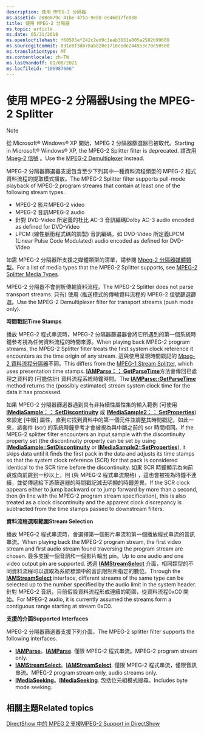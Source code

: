```yaml
---
description: 使用 MPEG-2 分隔器
ms.assetid: a08e079c-41be-475a-9e88-ee46d17fe938
title: 使用 MPEG-2 分隔器
ms.topic: article
ms.date: 05/31/2018
ms.openlocfilehash: f60505ef242c2ed9c1eab3031a005a2582b99608
ms.sourcegitcommit: 831e8f3db78ab820e1710cede244553c70e50500
ms.translationtype: MT
ms.contentlocale: zh-TW
ms.lasthandoff: 01/08/2021
ms.locfileid: "106987666"
---
```

# <a name="using-the-mpeg-2-splitter"></a><span data-ttu-id="1c7f0-103">使用 MPEG-2 分隔器</span><span class="sxs-lookup"><span data-stu-id="1c7f0-103">Using the MPEG-2 Splitter</span></span>

> [!Note]  
> <span data-ttu-id="1c7f0-104">從 Microsoft® Windows® XP 開始，MPEG 2 分隔器篩選器已被取代。</span><span class="sxs-lookup"><span data-stu-id="1c7f0-104">Starting in Microsoft® Windows® XP, the MPEG-2 Splitter filter is deprecated.</span></span> <span data-ttu-id="1c7f0-105">請改用 [Mpeg-2 信號](mpeg-2-demultiplexer.md) 。</span><span class="sxs-lookup"><span data-stu-id="1c7f0-105">Use the [MPEG-2 Demultiplexer](mpeg-2-demultiplexer.md) instead.</span></span>

 

<span data-ttu-id="1c7f0-106">MPEG-2 分隔器篩選器支援包含至少下列其中一種資料流程類型的 MPEG-2 程式資料流程的提取模式播放。</span><span class="sxs-lookup"><span data-stu-id="1c7f0-106">The MPEG-2 Splitter filter supports pull-mode playback of MPEG-2 program streams that contain at least one of the following stream types.</span></span>

-   <span data-ttu-id="1c7f0-107">MPEG-2 影片</span><span class="sxs-lookup"><span data-stu-id="1c7f0-107">MPEG-2 video</span></span>
-   <span data-ttu-id="1c7f0-108">MPEG-2 音訊</span><span class="sxs-lookup"><span data-stu-id="1c7f0-108">MPEG-2 audio</span></span>
-   <span data-ttu-id="1c7f0-109">針對 DVD-Video 所定義的杜比 AC-3 音訊編碼</span><span class="sxs-lookup"><span data-stu-id="1c7f0-109">Dolby AC-3 audio encoded as defined for DVD-Video</span></span>
-   <span data-ttu-id="1c7f0-110">LPCM (線性脈衝程式碼的調製) 音訊編碼，如 DVD-Video 所定義</span><span class="sxs-lookup"><span data-stu-id="1c7f0-110">LPCM (Linear Pulse Code Modulated) audio encoded as defined for DVD-Video</span></span>

<span data-ttu-id="1c7f0-111">如需 MPEG-2 分隔器所支援之媒體類型的清單，請參閱 [Mpeg-2 分隔器媒體類型](mpeg-2-splitter-media-types.md)。</span><span class="sxs-lookup"><span data-stu-id="1c7f0-111">For a list of media types that the MPEG-2 Splitter supports, see [MPEG-2 Splitter Media Types](mpeg-2-splitter-media-types.md).</span></span>

<span data-ttu-id="1c7f0-112">MPEG-2 分隔器不會剖析傳輸資料流程。</span><span class="sxs-lookup"><span data-stu-id="1c7f0-112">The MPEG-2 Splitter does not parse transport streams.</span></span> <span data-ttu-id="1c7f0-113">只有) 使用 (推送模式的傳輸資料流程的 MPEG-2 信號篩選篩選。</span><span class="sxs-lookup"><span data-stu-id="1c7f0-113">Use the MPEG-2 Demultiplexer filter for transport streams (push mode only).</span></span>

<span data-ttu-id="1c7f0-114">**時間戳記**</span><span class="sxs-lookup"><span data-stu-id="1c7f0-114">**Time Stamps**</span></span>

<span data-ttu-id="1c7f0-115">播放 MPEG-2 程式串流時，MPEG-2 分隔器篩選器會將它所遇到的第一個系統時鐘參考視為任何資料流程的時間來源。</span><span class="sxs-lookup"><span data-stu-id="1c7f0-115">When playing back MPEG-2 program streams, the MPEG-2 Splitter filter treats the first system clock reference it encounters as the time origin of any stream.</span></span> <span data-ttu-id="1c7f0-116">這與使用呈現時間戳記的 [Mpeg-2 資料流程分隔器](mpeg-1-stream-splitter-filter.md)不同。</span><span class="sxs-lookup"><span data-stu-id="1c7f0-116">This differs from the [MPEG-1 Stream Splitter](mpeg-1-stream-splitter-filter.md), which uses presentation time stamps.</span></span> <span data-ttu-id="1c7f0-117">[**IAMParse：： GetParseTime**](/previous-versions/windows/desktop/api/Amparse/nf-amparse-iamparse-getparsetime)方法會傳回已處理之資料的 (可能估計) 資料流程系統時鐘時間。</span><span class="sxs-lookup"><span data-stu-id="1c7f0-117">The [**IAMParse::GetParseTime**](/previous-versions/windows/desktop/api/Amparse/nf-amparse-iamparse-getparsetime) method returns the (possibly estimated) stream system clock time for the data it has processed.</span></span>

<span data-ttu-id="1c7f0-118">如果 MPEG-2 分隔器篩選器遇到具有非持續性屬性集的輸入範例 (可使用 [**IMediaSample：： SetDiscontinuity**](/windows/desktop/api/Strmif/nf-strmif-imediasample-setdiscontinuity) 或 [**IMediaSample2：： SetProperties**](/windows/desktop/api/Strmif/nf-strmif-imediasample2-setproperties)) 來設定 [中斷] 屬性，直到它找到資料中的第一個元件並調整其時間戳記，如此一來，該套件 (scr) 的系統時鐘參考才會被視為與中斷之前的 scr 時間相同。</span><span class="sxs-lookup"><span data-stu-id="1c7f0-118">If the MPEG-2 splitter filter encounters an input sample with the discontinuity property set (the discontinuity property can be set by using [**IMediaSample::SetDiscontinuity**](/windows/desktop/api/Strmif/nf-strmif-imediasample-setdiscontinuity) or [**IMediaSample2::SetProperties**](/windows/desktop/api/Strmif/nf-strmif-imediasample2-setproperties)), it skips data until it finds the first pack in the data and adjusts its time stamps so that the system clock reference (SCR) for that pack is considered identical to the SCR time before the discontinuity.</span></span> <span data-ttu-id="1c7f0-119">如果 SCR 時鐘顯示為向前跳或向前跳到一秒以上，則 (與 MPEG-2 程式串流規格) ，這也會被視為時鐘不連續，並從傳遞給下游篩選器的時間戳記減去明顯的時鐘差異。</span><span class="sxs-lookup"><span data-stu-id="1c7f0-119">If the SCR clock appears either to jump backward or to jump forward by more than a second, then (in line with the MPEG-2 program stream specification), this is also treated as a clock discontinuity and the apparent clock discrepancy is subtracted from the time stamps passed to downstream filters.</span></span>

<span data-ttu-id="1c7f0-120">**資料流程選取範圍**</span><span class="sxs-lookup"><span data-stu-id="1c7f0-120">**Stream Selection**</span></span>

<span data-ttu-id="1c7f0-121">播放 MPEG-2 程式串流時，會選擇第一個影片串流和第一個播放程式串流的音訊串流。</span><span class="sxs-lookup"><span data-stu-id="1c7f0-121">When playing back the MPEG-2 program stream, the first video stream and first audio stream found traversing the program stream are chosen.</span></span> <span data-ttu-id="1c7f0-122">最多支援一個音訊和一個影片輸出 pin。</span><span class="sxs-lookup"><span data-stu-id="1c7f0-122">Up to one audio and one video output pin are supported.</span></span> <span data-ttu-id="1c7f0-123">透過 [**IAMStreamSelect**](/windows/desktop/api/Strmif/nn-strmif-iamstreamselect) 介面，相同類型的不同資料流程可以選取為系統標頭中的音訊限制所指定的數位。</span><span class="sxs-lookup"><span data-stu-id="1c7f0-123">Through the [**IAMStreamSelect**](/windows/desktop/api/Strmif/nn-strmif-iamstreamselect) interface, different streams of the same type can be selected up to the number specified by the audio limit in the system header.</span></span> <span data-ttu-id="1c7f0-124">針對 MPEG-2 音訊，目前假設資料流程形成連續的範圍，從資料流程0xC0 開始。</span><span class="sxs-lookup"><span data-stu-id="1c7f0-124">For MPEG-2 audio, it is currently assumed the streams form a contiguous range starting at stream 0xC0.</span></span>

<span data-ttu-id="1c7f0-125">**支援的介面**</span><span class="sxs-lookup"><span data-stu-id="1c7f0-125">**Supported Interfaces**</span></span>

<span data-ttu-id="1c7f0-126">MPEG-2 分隔器篩選器支援下列介面。</span><span class="sxs-lookup"><span data-stu-id="1c7f0-126">The MPEG-2 splitter filter supports the following interfaces.</span></span>

-   <span data-ttu-id="1c7f0-127">[**IAMParse**](/previous-versions/windows/desktop/api/Amparse/nn-amparse-iamparse)。</span><span class="sxs-lookup"><span data-stu-id="1c7f0-127">[**IAMParse**](/previous-versions/windows/desktop/api/Amparse/nn-amparse-iamparse).</span></span> <span data-ttu-id="1c7f0-128">僅限 MPEG-2 程式串流。</span><span class="sxs-lookup"><span data-stu-id="1c7f0-128">MPEG-2 program stream only.</span></span>
-   <span data-ttu-id="1c7f0-129">[**IAMStreamSelect**](/windows/desktop/api/Strmif/nn-strmif-iamstreamselect)。</span><span class="sxs-lookup"><span data-stu-id="1c7f0-129">[**IAMStreamSelect**](/windows/desktop/api/Strmif/nn-strmif-iamstreamselect).</span></span> <span data-ttu-id="1c7f0-130">僅限 MPEG-2 程式串流，僅限音訊串流。</span><span class="sxs-lookup"><span data-stu-id="1c7f0-130">MPEG-2 program stream only, audio streams only.</span></span>
-   <span data-ttu-id="1c7f0-131">[**IMediaSeeking**](/windows/desktop/api/Strmif/nn-strmif-imediaseeking)。</span><span class="sxs-lookup"><span data-stu-id="1c7f0-131">[**IMediaSeeking**](/windows/desktop/api/Strmif/nn-strmif-imediaseeking).</span></span> <span data-ttu-id="1c7f0-132">包括位元組模式搜尋。</span><span class="sxs-lookup"><span data-stu-id="1c7f0-132">Includes byte mode seeking.</span></span>

## <a name="related-topics"></a><span data-ttu-id="1c7f0-133">相關主題</span><span class="sxs-lookup"><span data-stu-id="1c7f0-133">Related topics</span></span>

<dl> <dt>

[<span data-ttu-id="1c7f0-134">DirectShow 中的 MPEG 2 支援</span><span class="sxs-lookup"><span data-stu-id="1c7f0-134">MPEG-2 Support in DirectShow</span></span>](mpeg-2-support-in-directshow.md)
</dt> </dl>

 

 




